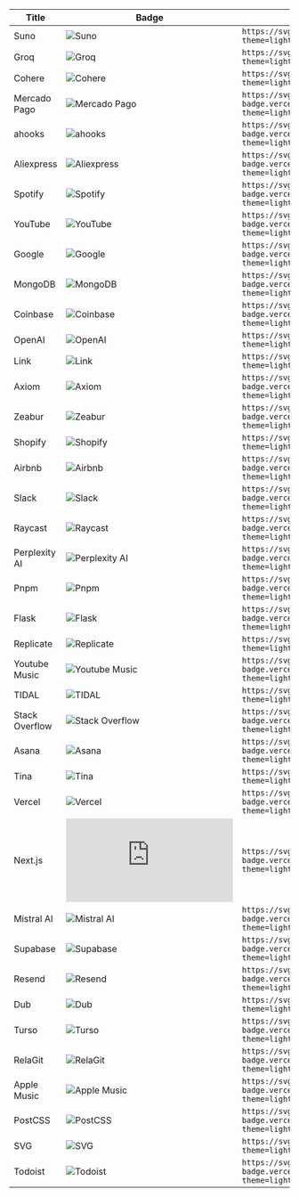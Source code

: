 
| Title | Badge | Markdown |
| --- | --- | --- |
| Suno | ![Suno](https://svgl-badge.vercel.app/api/AI/Suno?theme=light&wordmark=true) | `https://svgl-badge.vercel.app/api/AI/Suno?theme=light&wordmark=true` |
| Groq | ![Groq](https://svgl-badge.vercel.app/api/AI/Groq?theme=light&wordmark=true) | `https://svgl-badge.vercel.app/api/AI/Groq?theme=light&wordmark=true` |
| Cohere | ![Cohere](https://svgl-badge.vercel.app/api/AI/Cohere?theme=light&wordmark=true) | `https://svgl-badge.vercel.app/api/AI/Cohere?theme=light&wordmark=true` |
| Mercado Pago | ![Mercado Pago](https://svgl-badge.vercel.app/api/Payment/Mercado%20Pago?theme=light&wordmark=true) | `https://svgl-badge.vercel.app/api/Payment/Mercado%20Pago?theme=light&wordmark=true` |
| ahooks | ![ahooks](https://svgl-badge.vercel.app/api/Library/ahooks?theme=light&wordmark=true) | `https://svgl-badge.vercel.app/api/Library/ahooks?theme=light&wordmark=true` |
| Aliexpress | ![Aliexpress](https://svgl-badge.vercel.app/api/Software/Aliexpress?theme=light&wordmark=true) | `https://svgl-badge.vercel.app/api/Software/Aliexpress?theme=light&wordmark=true` |
| Spotify | ![Spotify](https://svgl-badge.vercel.app/api/Music/Spotify?theme=light&wordmark=true) | `https://svgl-badge.vercel.app/api/Music/Spotify?theme=light&wordmark=true` |
| YouTube | ![YouTube](https://svgl-badge.vercel.app/api/Social/YouTube?theme=light&wordmark=true) | `https://svgl-badge.vercel.app/api/Social/YouTube?theme=light&wordmark=true` |
| Google | ![Google](https://svgl-badge.vercel.app/api/Social/Google?theme=light&wordmark=true) | `https://svgl-badge.vercel.app/api/Social/Google?theme=light&wordmark=true` |
| MongoDB | ![MongoDB](https://svgl-badge.vercel.app/api/Database/MongoDB?theme=light&wordmark=true) | `https://svgl-badge.vercel.app/api/Database/MongoDB?theme=light&wordmark=true` |
| Coinbase | ![Coinbase](https://svgl-badge.vercel.app/api/Crypto/Coinbase?theme=light&wordmark=true) | `https://svgl-badge.vercel.app/api/Crypto/Coinbase?theme=light&wordmark=true` |
| OpenAI | ![OpenAI](https://svgl-badge.vercel.app/api/AI/OpenAI?theme=light&wordmark=true) | `https://svgl-badge.vercel.app/api/AI/OpenAI?theme=light&wordmark=true` |
| Link | ![Link](https://svgl-badge.vercel.app/api/Crypto/Link?theme=light&wordmark=true) | `https://svgl-badge.vercel.app/api/Crypto/Link?theme=light&wordmark=true` |
| Axiom | ![Axiom](https://svgl-badge.vercel.app/api/Software/Axiom?theme=light&wordmark=true) | `https://svgl-badge.vercel.app/api/Software/Axiom?theme=light&wordmark=true` |
| Zeabur | ![Zeabur](https://svgl-badge.vercel.app/api/Hosting/Zeabur?theme=light&wordmark=true) | `https://svgl-badge.vercel.app/api/Hosting/Zeabur?theme=light&wordmark=true` |
| Shopify | ![Shopify](https://svgl-badge.vercel.app/api/CMS/Shopify?theme=light&wordmark=true) | `https://svgl-badge.vercel.app/api/CMS/Shopify?theme=light&wordmark=true` |
| Airbnb | ![Airbnb](https://svgl-badge.vercel.app/api/Software/Airbnb?theme=light&wordmark=true) | `https://svgl-badge.vercel.app/api/Software/Airbnb?theme=light&wordmark=true` |
| Slack | ![Slack](https://svgl-badge.vercel.app/api/Software/Slack?theme=light&wordmark=true) | `https://svgl-badge.vercel.app/api/Software/Slack?theme=light&wordmark=true` |
| Raycast | ![Raycast](https://svgl-badge.vercel.app/api/Software/Raycast?theme=light&wordmark=true) | `https://svgl-badge.vercel.app/api/Software/Raycast?theme=light&wordmark=true` |
| Perplexity AI | ![Perplexity AI](https://svgl-badge.vercel.app/api/AI/Perplexity%20AI?theme=light&wordmark=true) | `https://svgl-badge.vercel.app/api/AI/Perplexity%20AI?theme=light&wordmark=true` |
| Pnpm | ![Pnpm](https://svgl-badge.vercel.app/api/Software/Pnpm?theme=light&wordmark=true) | `https://svgl-badge.vercel.app/api/Software/Pnpm?theme=light&wordmark=true` |
| Flask | ![Flask](https://svgl-badge.vercel.app/api/Framework/Flask?theme=light&wordmark=true) | `https://svgl-badge.vercel.app/api/Framework/Flask?theme=light&wordmark=true` |
| Replicate | ![Replicate](https://svgl-badge.vercel.app/api/AI/Replicate?theme=light&wordmark=true) | `https://svgl-badge.vercel.app/api/AI/Replicate?theme=light&wordmark=true` |
| Youtube Music | ![Youtube Music](https://svgl-badge.vercel.app/api/Music/Youtube%20Music?theme=light&wordmark=true) | `https://svgl-badge.vercel.app/api/Music/Youtube%20Music?theme=light&wordmark=true` |
| TIDAL | ![TIDAL](https://svgl-badge.vercel.app/api/Music/TIDAL?theme=light&wordmark=true) | `https://svgl-badge.vercel.app/api/Music/TIDAL?theme=light&wordmark=true` |
| Stack Overflow | ![Stack Overflow](https://svgl-badge.vercel.app/api/Software/Stack%20Overflow?theme=light&wordmark=true) | `https://svgl-badge.vercel.app/api/Software/Stack%20Overflow?theme=light&wordmark=true` |
| Asana | ![Asana](https://svgl-badge.vercel.app/api/Software/Asana?theme=light&wordmark=true) | `https://svgl-badge.vercel.app/api/Software/Asana?theme=light&wordmark=true` |
| Tina | ![Tina](https://svgl-badge.vercel.app/api/CMS/Tina?theme=light&wordmark=true) | `https://svgl-badge.vercel.app/api/CMS/Tina?theme=light&wordmark=true` |
| Vercel | ![Vercel](https://svgl-badge.vercel.app/api/Hosting/Vercel?theme=light&wordmark=true) | `https://svgl-badge.vercel.app/api/Hosting/Vercel?theme=light&wordmark=true` |
| Next.js | ![Next.js](https://svgl-badge.vercel.app/api/Framework/Next.js?theme=light&wordmark=true) | `https://svgl-badge.vercel.app/api/Framework/Next.js?theme=light&wordmark=true` |
| Mistral AI | ![Mistral AI](https://svgl-badge.vercel.app/api/AI/Mistral%20AI?theme=light&wordmark=true) | `https://svgl-badge.vercel.app/api/AI/Mistral%20AI?theme=light&wordmark=true` |
| Supabase | ![Supabase](https://svgl-badge.vercel.app/api/Database/Supabase?theme=light&wordmark=true) | `https://svgl-badge.vercel.app/api/Database/Supabase?theme=light&wordmark=true` |
| Resend | ![Resend](https://svgl-badge.vercel.app/api/Software/Resend?theme=light&wordmark=true) | `https://svgl-badge.vercel.app/api/Software/Resend?theme=light&wordmark=true` |
| Dub | ![Dub](https://svgl-badge.vercel.app/api/Software/Dub?theme=light&wordmark=true) | `https://svgl-badge.vercel.app/api/Software/Dub?theme=light&wordmark=true` |
| Turso | ![Turso](https://svgl-badge.vercel.app/api/Database/Turso?theme=light&wordmark=true) | `https://svgl-badge.vercel.app/api/Database/Turso?theme=light&wordmark=true` |
| RelaGit | ![RelaGit](https://svgl-badge.vercel.app/api/Software/RelaGit?theme=light&wordmark=true) | `https://svgl-badge.vercel.app/api/Software/RelaGit?theme=light&wordmark=true` |
| Apple Music | ![Apple Music](https://svgl-badge.vercel.app/api/Music/Apple%20Music?theme=light&wordmark=true) | `https://svgl-badge.vercel.app/api/Music/Apple%20Music?theme=light&wordmark=true` |
| PostCSS | ![PostCSS](https://svgl-badge.vercel.app/api/Compiler/PostCSS?theme=light&wordmark=true) | `https://svgl-badge.vercel.app/api/Compiler/PostCSS?theme=light&wordmark=true` |
| SVG | ![SVG](https://svgl-badge.vercel.app/api/Design/SVG?theme=light&wordmark=true) | `https://svgl-badge.vercel.app/api/Design/SVG?theme=light&wordmark=true` |
| Todoist | ![Todoist](https://svgl-badge.vercel.app/api/Software/Todoist?theme=light&wordmark=true) | `https://svgl-badge.vercel.app/api/Software/Todoist?theme=light&wordmark=true` |
